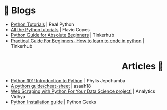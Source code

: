 <h1 align=left >📔 Blogs</h1>

- [Python Tutorials](https://realpython.com/) | Real Python
- [All the Python tutorials](https://flaviocopes.com/tags/python/) | Flavio Copes
- [Python Guide for Absolute Beginners](https://medium.com/tinkerhub/python-for-absolute-beginners-c27ce8faa2a4) | Tinkerhub
- [Practical Guide For Beginners- How to learn to code in python](https://medium.com/tinkerhub/how-to-learn-to-code-a-practical-guide-for-beginners-d88f90953af8) | Tinkerhub
  
<h1 align=right >Articles 📃</h1>

- [Python 101! Introduction to Python](https://dev.to/phylis/python-101-introduction-to-python-2eh4) | Phylis Jepchumba
- [A python guide/cheat-sheet](https://gist.github.com/asaah18/5dfda79cbddf9ef6a5b74587dfb9e706) | asaah18
- [Web Scraping with Python For Your Data Science project!](https://www.analyticsvidhya.com/blog/2021/06/perform-web-scraping-with-python/) | Analytics Vidhya
- [Python Installation guide](https://pythongeeks.org/python-installation-guide/) | Python Geeks